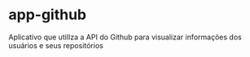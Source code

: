 # app-github
Aplicativo que utilIza a API do Github para visualizar informações dos usuários e seus repositórios
